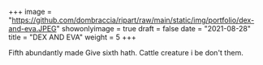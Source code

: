 +++
image = "https://github.com/dombraccia/ripart/raw/main/static/img/portfolio/dex-and-eva.JPEG" 
showonlyimage = true
draft = false
date = "2021-08-28"
title = "DEX AND EVA"
weight = 5
+++

Fifth abundantly made Give sixth hath. Cattle creature i be don't them.
<!--more-->
